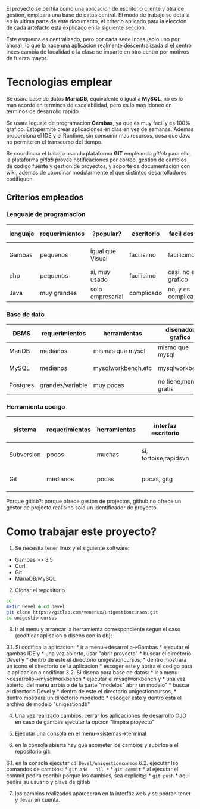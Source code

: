 El proyecto se perfila como una aplicacion de escritorio cliente y otra de gestion, empleara una 
base de datos central. El modo de trabajo se detalla en la ultima parte de este documento, el criterio 
aplicado para la eleccion de cada artefacto esta explicado en la siguiente seccion.

Este esquema es centralizado, pero por cada sede inces (solo uno por ahora), lo que la hace una 
aplicacion realmente descentralizada si el centro Inces cambia de localidad o la clase se imparte 
en otro centro por motivos de fuerza mayor.

Tecnologias emplear
===================

Se usara base de datos **MariaDB**, equivalente o igual a **MySQL**, no es lo mas acorde en terminos de 
escalabilidad, pero es lo mas idoneo en terminos de desarrollo rapido.

Se usara leguaje de programacion **Gambas**, ya que es muy facil y es 100% grafico. Estopermite crear 
aplicaciones en dias en vez de semanas. Ademas proporciona el IDE y el Runtime, sin consumir mas 
recursos, cosa que Java no permite en el transcurso del tiempo.

Se coordinara el trabajo usando plataforma **GIT** empleando *gitlab* para ello, la plataforma *gitlab* 
provee notificaciones por correo, gestion de cambios de codigo fuente y gestion de proyectos, y soporte 
de documentacion con wiki, ademas de coordinar modularmente el que distintos desarrolladores codifiquen.

Criterios empleados
-------------------

### Lenguaje de programacion

| lenguaje | requerimientos | ?popular?        | escritorio | facil desarrollo? | ?cambia mucho?    | requiere experiencia |
| -------- | -------------- | ---------------- | ---------- | ----------------  |------------------ | -------------------- |
| Gambas   | pequenos       | igual que Visual | facilisimo | facilicimo/grafico | mantiene estandar | ninguna, igual que VB |
| php      | pequenos       | si, muy usado    | facilisimo | casi, no es grafico | si, entre versiones | si |
| Java     | muy grandes    | solo empresarial | complicado | no, y es complicado | si, mucho       | si, muchisima |

### Base de dato

| DBMS     | requerimientos | herramientas     | disenador grafico | facil configurar | ?cambia mucho?    | requiere experiencia |
| -------- | -------------- | ---------------- | ----------------- | ---------------- |------------------ | -------------------- |
| MariDB   | medianos       | mismas que mysql | mismo que mysql   | si, muy facil    | mantiene estandar | poca |
| MySQL    | medianos       | mysqlworkbench,etc| mysqlworkbech    | si, muy facil    | si, entre versiones | poca |
| Postgres | grandes/variable | muy pocas     | no tiene,menos gratis | necesita afinarse | mantiene estandar | mucha |

### Herramienta codigo

| sistema  | requerimientos | herramientas     | interfaz escritorio   | interfaz web     | servicio en internet    |
| -------- | -------------- | ---------------- | --------------------- | ---------------- |------------------------ |
| Subversion | pocos        | muchas           | si, tortoise,rapidsvn | svnview,usvn     | ninguno, todos usan git |
| Git      | medianos       | pocas            | pocas, gitg           | no, pero hay gitlab | si, gitlab, github   |

Porque gitlab?: porque ofrece geston de projectos, github no ofrece un gestor de projecto real sino solo un identificador de proyecto.


Como trabajar este proyecto?
============================

1. Se necesita tener linux y el siguiente software:

  * Gambas >> 3.5
  * Curl
  * Git
  * MariaDB/MySQL

2. Clonar el repositorio

``` bash
cd
mkdir Devel & cd Devel
git clone https://gitlab.com/venenux/unigestioncursos.git
cd unigestioncursos
```

3. Ir al menu y arrancar la herramienta correspondiente segun el caso (codificar aplicaion o diseno con la db):

  3.1. Si codifica la aplicacion:
    * ir a menu->desarrollo->Gambas 
    * ejecutar el gambas IDE y 
    * una vez abierto, usar "abrir proyecto"
    * buscar el directorio Devel y 
    * dentro de este el directorio unigestioncursos, 
    * dentro mostrara un icono el directorio de la aplicacion
    * escoger este y abrira el codigo para la aplicacion a codificar
  3.2. Si disena para base de datos:
    * ir a menu->desarrollo->mysqlworkbench 
    * ejecutar el mysqlworkbench y 
    * una vez abierto, del menu arrbia o de la parte "modelos" abrir un modelo"
    * buscar el directorio Devel y 
    * dentro de este el directorio unigestioncursos, 
    * dentro mostrara un directorio modelodb 
    * escoger este y dentro esta el archivo de modelo "unigestiondb"

4. Una vez realizado cambios, cerrar los aplicaciones de desarrollo OJO en caso de gambas ejecutar la opcion "limpira proyecto"

5. Ejecutar una consola en el menu->sistemas->terminal 

6. en la consola abierta hay que acometer los cambios y subirlos a el repositorio git:

  6.1. en la consola ejecutar `cd Devel/unigestioncursos`
  6.2. ejecutar lso comandos de cambios:
    * `git add --all *`
    * `git commit`
    * al ejecutar el commit pedira escribir porque los cambios, sea explicit@
    * `git push`
    * aqui pedira su usuario y clave de gitlab

7. los cambios realizados apareceran en la interfaz web y se podran tener y llevar en cuenta.
